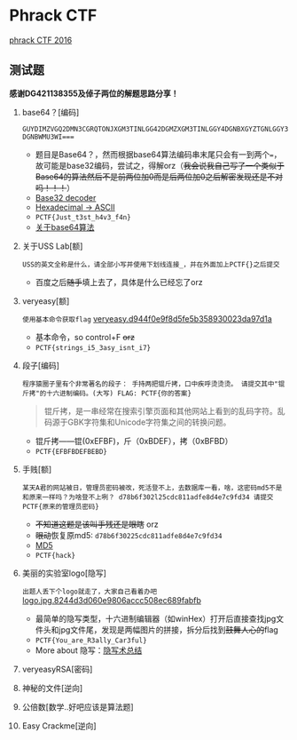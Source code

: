# Phrack CTF
[phrack CTF 2016][c9822f33]
## 测试题
**感谢DG421138355及倬子两位的解题思路分享！**

1. base64？[编码]

    ``GUYDIMZVGQ2DMN3CGRQTONJXGM3TINLGG42DGMZXGM3TINLGGY4DGNBXGYZTGNLGGY3DGNBWMU3WI===``
    - 题目是Base64？，然而根据base64算法编码串末尾只会有一到两个`=`，故可能是base32编码，尝试之，得解orz（~~我会说我自己写了一个类似于Base64的算法然后不是前两位加0而是后两位加0之后解密发现还是不对吗！！！~~）
    - [Base32 decoder][6bdb3a2e]
    - [Hexadecimal -> ASCII][c6610975]
    - `PCTF{Just_t3st_h4v3_f4n}`
    - [关于base64算法][e7a2fac9]


2. 关于USS Lab[额]

    ``USS的英文全称是什么，请全部小写并使用下划线连接_，并在外面加上PCTF{}之后提交``
    - 百度之后~~随手~~填上去了，具体是什么已经忘了orz

3. veryeasy[额]

    ``使用基本命令获取flag``
    [veryeasy.d944f0e9f8d5fe5b358930023da97d1a](https://ctf.phrack.top/upload/veryeasy.d944f0e9f8d5fe5b358930023da97d1a)

    - 基本命令，so control+F ~~orz~~
    - `PCTF{strings_i5_3asy_isnt_i7}`

4. 段子[编码]

    ``
    程序猿圈子里有个非常著名的段子：
    手持两把锟斤拷，口中疾呼烫烫烫。
    请提交其中"锟斤拷"的十六进制编码。(大写)
    FLAG: PCTF{你的答案}
    ``

    > 锟斤拷，是一串经常在搜索引擎页面和其他网站上看到的乱码字符。乱码源于GBK字符集和Unicode字符集之间的转换问题。

    - 锟斤拷——锟(0xEFBF)，斤（0xBDEF），拷（0xBFBD）
    - `PCTF{EFBFBDEFBEBD}`

5. 手贱[额]

    ``
    某天A君的网站被日，管理员密码被改，死活登不上，去数据库一看，啥，这密码md5不是和原来一样吗？为啥登不上咧？
    d78b6f302l25cdc811adfe8d4e7c9fd34
    请提交PCTF{原来的管理员密码}
    ``

    - ~~不知道这题是该叫手残还是眼瞎~~ orz
    - ~~眼动~~恢复原md5:  `d78b6f30225cdc811adfe8d4e7c9fd34`
    - [MD5](http://www.cmd5.com/)
    - `PCTF{hack}`

6. 美丽的实验室logo[隐写]

    ``出题人丢下个logo就走了，大家自己看着办吧``
    [logo.jpg.8244d3d060e9806accc508ec689fabfb](https://ctf.phrack.top/upload/logo.jpg.8244d3d060e9806accc508ec689fabfb)

    - 最简单的隐写类型，十六进制编辑器（如winHex）打开后直接查找jpg文件头和jpg文件尾，发现是两幅图片的拼接，拆分后找到~~鼓舞人心的~~flag
    - `PCTF{You_are_R3ally_Car3ful}`
    - More about 隐写：[隐写术总结][8aba9e34]

7. veryeasyRSA[密码]

8. 神秘的文件[逆向]

9. 公倍数[数学..好吧应该是算法题]

10. Easy Crackme[逆向]

  [c9822f33]: https://ctf.phrack.top "phrack CTF 2016"
  [6bdb3a2e]: http://tomeko.net/online_tools/base32.php?lang=en "Base32 decoder"
  [c6610975]: http://tomeko.net/online_tools/hex_to_ascii.php?lang=en "Hexadecimal to ASCII converter"
  [8aba9e34]: http://drops.wooyun.org/tips/4862 "隐写术总结"
  [e7a2fac9]: http://base64.xpcha.com/ "Base64编码/解码"
